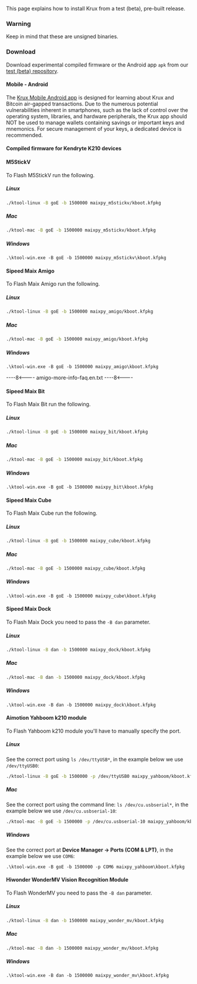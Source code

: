 This page explains how to install Krux from a test (beta), pre-built release.

### Warning
Keep in mind that these are unsigned binaries.

### Download
Download experimental compiled firmware or the Android app `apk` from our [test (beta) repository](https://github.com/selfcustody/KruxMobileApp).

#### Mobile - Android
The [Krux Mobile Android app](../../faq.md#what-is-krux-mobile-android-app) is designed for learning about Krux and Bitcoin air-gapped transactions. Due to the numerous potential vulnerabilities inherent in smartphones, such as the lack of control over the operating system, libraries, and hardware peripherals, the Krux app should NOT be used to manage wallets containing savings or important keys and mnemonics. For secure management of your keys, a dedicated device is recommended.

#### Compiled firmware for Kendryte K210 devices
#### M5StickV
To Flash M5StickV run the following.

##### Linux
```bash
./ktool-linux -B goE -b 1500000 maixpy_m5stickv/kboot.kfpkg
```

##### Mac
```bash
./ktool-mac -B goE -b 1500000 maixpy_m5stickv/kboot.kfpkg
```

##### Windows
```pwsh
.\ktool-win.exe -B goE -b 1500000 maixpy_m5stickv\kboot.kfpkg
```

#### Sipeed Maix Amigo
To Flash Maix Amigo run the following.

##### Linux
```bash
./ktool-linux -B goE -b 1500000 maixpy_amigo/kboot.kfpkg
```

##### Mac
```bash
./ktool-mac -B goE -b 1500000 maixpy_amigo/kboot.kfpkg
```

##### Windows
```pwsh
.\ktool-win.exe -B goE -b 1500000 maixpy_amigo\kboot.kfpkg
```

----8<----
amigo-more-info-faq.en.txt
----8<----

#### Sipeed Maix Bit
To Flash Maix Bit run the following.

##### Linux
```bash
./ktool-linux -B goE -b 1500000 maixpy_bit/kboot.kfpkg
```

##### Mac
```bash
./ktool-mac -B goE -b 1500000 maixpy_bit/kboot.kfpkg
```

##### Windows
```pwsh
.\ktool-win.exe -B goE -b 1500000 maixpy_bit\kboot.kfpkg
```

#### Sipeed Maix Cube
To Flash Maix Cube run the following.

##### Linux
```bash
./ktool-linux -B goE -b 1500000 maixpy_cube/kboot.kfpkg
```

##### Mac
```bash
./ktool-mac -B goE -b 1500000 maixpy_cube/kboot.kfpkg
```

##### Windows
```pwsh
.\ktool-win.exe -B goE -b 1500000 maixpy_cube\kboot.kfpkg
```

#### Sipeed Maix Dock
To Flash Maix Dock you need to pass the `-B dan` parameter.

##### Linux
```bash
./ktool-linux -B dan -b 1500000 maixpy_dock/kboot.kfpkg
```

##### Mac
```bash
./ktool-mac -B dan -b 1500000 maixpy_dock/kboot.kfpkg
```

##### Windows
```pwsh
.\ktool-win.exe -B dan -b 1500000 maixpy_dock\kboot.kfpkg
```

#### Aimotion Yahboom k210 module
To Flash Yahboom k210 module you'll have to manually specify the port.

##### Linux
See the correct port using `ls /dev/ttyUSB*`, in the example below we use `/dev/ttyUSB0`:
```bash
./ktool-linux -B goE -b 1500000 -p /dev/ttyUSB0 maixpy_yahboom/kboot.kfpkg
```

##### Mac
See the correct port using the command line: `ls /dev/cu.usbserial*`, in the example below we use `/dev/cu.usbserial-10`:
```bash
./ktool-mac -B goE -b 1500000 -p /dev/cu.usbserial-10 maixpy_yahboom/kboot.kfpkg
```

##### Windows
See the correct port at **Device Manager -> Ports (COM & LPT)**, in the example below we use `COM6`:
```pwsh
.\ktool-win.exe -B goE -b 1500000 -p COM6 maixpy_yahboom\kboot.kfpkg
```

#### Hiwonder WonderMV Vision Recognition Module
To Flash WonderMV you need to pass the `-B dan` parameter.

##### Linux
```bash
./ktool-linux -B dan -b 1500000 maixpy_wonder_mv/kboot.kfpkg
```

##### Mac
```bash
./ktool-mac -B dan -b 1500000 maixpy_wonder_mv/kboot.kfpkg
```

##### Windows
```pwsh
.\ktool-win.exe -B dan -b 1500000 maixpy_wonder_mv\kboot.kfpkg
```
